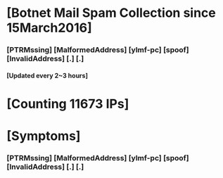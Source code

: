 # [Botnet Mail Spam Collection since 15March2016]
### [PTRMssing] [MalformedAddress] [ylmf-pc] [spoof] [InvalidAddress] [.] [.]
#### [Updated every 2~3 hours]

# [Counting 11673 IPs]

# [Symptoms] 
###   [PTRMssing] [MalformedAddress] [ylmf-pc] [spoof] [InvalidAddress] [.] [.]
